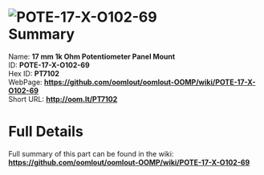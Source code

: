 
![POTE-17-X-O102-69](https://github.com/oomlout/oomlout-OOMP/blob/master/parts/POTE-17-X-O102-69/POTE-17-X-O102-69_420.jpg)   
Summary
=================
  
Name: __17 mm 1k Ohm Potentiometer Panel Mount__    
ID: __POTE-17-X-O102-69__   
Hex ID: __PT7102__   
WebPage: __https://github.com/oomlout/oomlout-OOMP/wiki/POTE-17-X-O102-69__   
Short URL: __http://oom.lt/PT7102__   

Full Details
==========================
Full summary of this part can be found in the wiki:   
__https://github.com/oomlout/oomlout-OOMP/wiki/POTE-17-X-O102-69__    

